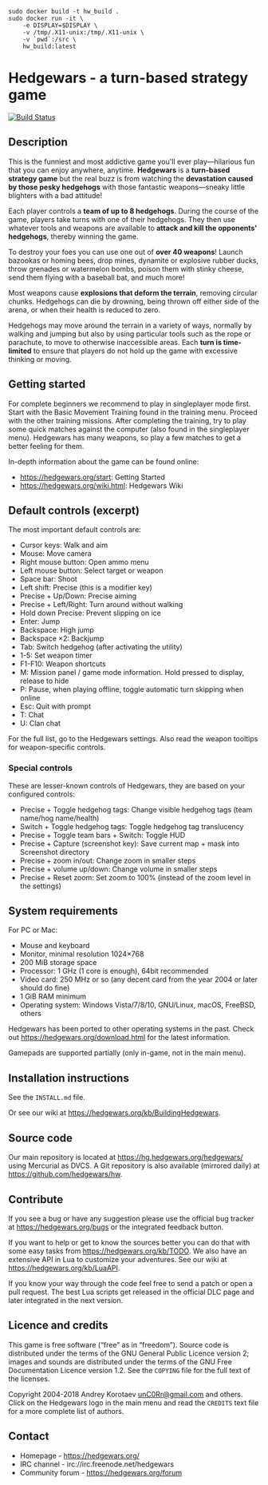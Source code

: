 ```
sudo docker build -t hw_build .
sudo docker run -it \
    -e DISPLAY=$DISPLAY \
    -v /tmp/.X11-unix:/tmp/.X11-unix \
    -v `pwd`:/src \
    hw_build:latest
```


Hedgewars - a turn-based strategy game
======================================
[![Build Status](https://travis-ci.org/hedgewars/hw.svg)](https://travis-ci.org/hedgewars/hw)

Description
-----------
This is the funniest and most addictive game you'll ever play—hilarious fun
that you can enjoy anywhere, anytime. **Hedgewars** is a **turn-based strategy
game** but the real buzz is from watching the **devastation caused by those
pesky hedgehogs** with those fantastic weapons—sneaky little blighters with
a bad attitude!

Each player controls a **team of up to 8 hedgehogs**. During the course of
the game, players take turns with one of their hedgehogs. They then use
whatever tools and weapons are available to **attack and kill the opponents'
hedgehogs**, thereby winning the game.

To destroy your foes you can use one out of **over 40 weapons**!
Launch bazookas or homing bees, drop mines, dynamite or explosive rubber ducks,
throw grenades or watermelon bombs, poison them with stinky cheese, send them
flying with a baseball bat, and much more!

Most weapons cause **explosions that deform the terrain**, removing
circular chunks. Hedgehogs can die by drowning, being thrown off
either side of the arena, or when their health is reduced to zero.

Hedgehogs may move around the terrain in a variety of ways, normally by
walking and jumping but also by using particular tools such as the rope
or parachute, to move to otherwise inaccessible areas. Each **turn is
time-limited** to ensure that players do not hold up the game with
excessive thinking or moving.

Getting started
---------------
For complete beginners we recommend to play in singleplayer mode first.
Start with the Basic Movement Training found in the training menu.
Proceed with the other training missions.
After completing the training, try to play some quick matches against the
computer (also found in the singleplayer menu).
Hedgewars has many weapons, so play a few matches to get a better feeling
for them.

In-depth information about the game can be found online:

* <https://hedgewars.org/start>: Getting Started
* <https://hedgewars.org/wiki.html>: Hedgewars Wiki

Default controls (excerpt)
--------------------------
The most important default controls are:

* Cursor keys: Walk and aim
* Mouse: Move camera
* Right mouse button: Open ammo menu
* Left mouse button: Select target or weapon
* Space bar: Shoot
* Left shift: Precise (this is a modifier key)
* Precise + Up/Down: Precise aiming
* Precise + Left/Right: Turn around without walking
* Hold down Precise: Prevent slipping on ice
* Enter: Jump
* Backspace: High jump
* Backspace ×2: Backjump
* Tab: Switch hedgehog (after activating the utility)
* 1-5: Set weapon timer
* F1-F10: Weapon shortcuts
* M: Mission panel / game mode information. Hold pressed to display, release to hide
* P: Pause, when playing offline, toggle automatic turn skipping when online
* Esc: Quit with prompt
* T: Chat
* U: Clan chat

For the full list, go to the Hedgewars settings. Also read the weapon tooltips
for weapon-specific controls.

### Special controls

These are lesser-known controls of Hedgewars, they are based on your
configured controls:

* Precise + Toggle hedgehog tags: Change visible hedgehog tags (team name/hog name/health)
* Switch  + Toggle hedgehog tags: Toggle hedgehog tag translucency
* Precise + Toggle team bars + Switch: Toggle HUD
* Precise + Capture (screenshot key): Save current map + mask into Screenshot directory
* Precise + zoom in/out: Change zoom in smaller steps
* Precise + volume up/down: Change volume in smaller steps
* Precise + Reset zoom: Set zoom to 100% (instead of the zoom level in the settings)

System requirements
-------------------
For PC or Mac:

* Mouse and keyboard
* Monitor, minimal resolution 1024×768
* 200 MiB storage space
* Processor: 1 GHz (1 core is enough), 64bit recommended
* Video card: 250 MHz or so
              (any decent card from the year 2004 or later should do fine)
* 1 GiB RAM minimum
* Operating system: Windows Vista/7/8/10, GNU/Linux, macOS, FreeBSD, others

Hedgewars has been ported to other operating systems in the past.
Check out <https://hedgewars.org/download.html> for the latest information.

Gamepads are supported partially (only in-game, not in the main menu).

Installation instructions
-------------------------
See the `INSTALL.md` file.

Or see our wiki at <https://hedgewars.org/kb/BuildingHedgewars>.

Source code
-----------
Our main repository is located at <https://hg.hedgewars.org/hedgewars/> using
Mercurial as DVCS. A Git repository is also available (mirrored daily)
at <https://github.com/hedgewars/hw>.

Contribute
----------
If you see a bug or have any suggestion please use the official bug tracker at
<https://hedgewars.org/bugs> or the integrated feedback button.

If you want to help or get to know the sources better you can do that with some
easy tasks from <https://hedgewars.org/kb/TODO>. We also have an extensive API
in Lua to customize your adventures. See our wiki at
<https://hedgewars.org/kb/LuaAPI>.

If you know your way through the code feel free to send a patch or open a pull
request. The best Lua scripts get released in the official DLC page and later
integrated in the next version.

Licence and credits
-------------------
This game is free software (“free” as in “freedom”). Source code is
distributed under the terms of the GNU General Public Licence version 2;
images and sounds are distributed under the terms of the GNU Free Documentation
Licence version 1.2. See the `COPYING` file for the full text of the licenses.

Copyright 2004-2018 Andrey Korotaev <unC0Rr@gmail.com> and others.
Click on the Hedgewars logo in the main menu and read the `CREDITS` text file
for a more complete list of authors.

Contact
-------
* Homepage        - https://hedgewars.org/
* IRC channel     - irc://irc.freenode.net/hedgewars
* Community forum - https://hedgewars.org/forum

